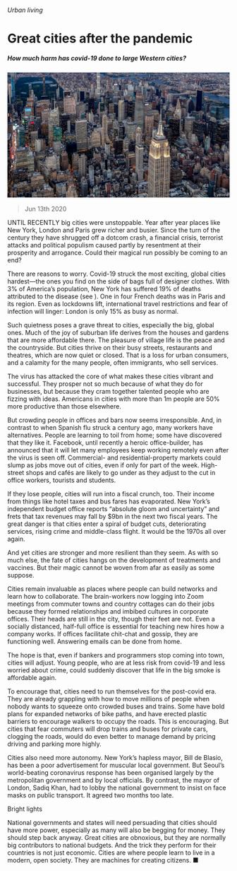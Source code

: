###### Urban living

# Great cities after the pandemic 

##### How much harm has covid-19 done to large Western cities? 

![image](images/20200613_LDP001_0.jpg) 

> Jun 13th 2020 

UNTIL RECENTLY big cities were unstoppable. Year after year places like New York, London and Paris grew richer and busier. Since the turn of the century they have shrugged off a dotcom crash, a financial crisis, terrorist attacks and political populism caused partly by resentment at their prosperity and arrogance. Could their magical run possibly be coming to an end?

There are reasons to worry. Covid-19 struck the most exciting, global cities hardest—the ones you find on the side of bags full of designer clothes. With 3% of America’s population, New York has suffered 19% of deaths attributed to the disease (see ). One in four French deaths was in Paris and its region. Even as lockdowns lift, international travel restrictions and fear of infection will linger: London is only 15% as busy as normal.


Such quietness poses a grave threat to cities, especially the big, global ones. Much of the joy of suburban life derives from the houses and gardens that are more affordable there. The pleasure of village life is the peace and the countryside. But cities thrive on their busy streets, restaurants and theatres, which are now quiet or closed. That is a loss for urban consumers, and a calamity for the many people, often immigrants, who sell services.

The virus has attacked the core of what makes these cities vibrant and successful. They prosper not so much because of what they do for businesses, but because they cram together talented people who are fizzing with ideas. Americans in cities with more than 1m people are 50% more productive than those elsewhere.

But crowding people in offices and bars now seems irresponsible. And, in contrast to when Spanish flu struck a century ago, many workers have alternatives. People are learning to toil from home; some have discovered that they like it. Facebook, until recently a heroic office-builder, has announced that it will let many employees keep working remotely even after the virus is seen off. Commercial- and residential-property markets could slump as jobs move out of cities, even if only for part of the week. High-street shops and cafés are likely to go under as they adjust to the cut in office workers, tourists and students.

If they lose people, cities will run into a fiscal crunch, too. Their income from things like hotel taxes and bus fares has evaporated. New York’s independent budget office reports “absolute gloom and uncertainty” and frets that tax revenues may fall by $9bn in the next two fiscal years. The great danger is that cities enter a spiral of budget cuts, deteriorating services, rising crime and middle-class flight. It would be the 1970s all over again.

And yet cities are stronger and more resilient than they seem. As with so much else, the fate of cities hangs on the development of treatments and vaccines. But their magic cannot be woven from afar as easily as some suppose.

Cities remain invaluable as places where people can build networks and learn how to collaborate. The brain-workers now logging into Zoom meetings from commuter towns and country cottages can do their jobs because they formed relationships and imbibed cultures in corporate offices. Their heads are still in the city, though their feet are not. Even a socially distanced, half-full office is essential for teaching new hires how a company works. If offices facilitate chit-chat and gossip, they are functioning well. Answering emails can be done from home.

The hope is that, even if bankers and programmers stop coming into town, cities will adjust. Young people, who are at less risk from covid-19 and less worried about crime, could suddenly discover that life in the big smoke is affordable again.

To encourage that, cities need to run themselves for the post-covid era. They are already grappling with how to move millions of people when nobody wants to squeeze onto crowded buses and trains. Some have bold plans for expanded networks of bike paths, and have erected plastic barriers to encourage walkers to occupy the roads. This is encouraging. But cities that fear commuters will drop trains and buses for private cars, clogging the roads, would do even better to manage demand by pricing driving and parking more highly.

Cities also need more autonomy. New York’s hapless mayor, Bill de Blasio, has been a poor advertisement for muscular local government. But Seoul’s world-beating coronavirus response has been organised largely by the metropolitan government and by local officials. By contrast, the mayor of London, Sadiq Khan, had to lobby the national government to insist on face masks on public transport. It agreed two months too late.

Bright lights

National governments and states will need persuading that cities should have more power, especially as many will also be begging for money. They should step back anyway. Great cities are obnoxious, but they are normally big contributors to national budgets. And the trick they perform for their countries is not just economic. Cities are where people learn to live in a modern, open society. They are machines for creating citizens. ■

